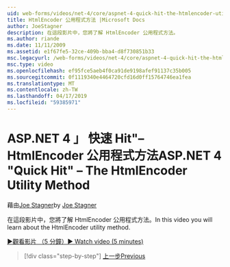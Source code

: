 ```yaml
---
uid: web-forms/videos/net-4/core/aspnet-4-quick-hit-the-htmlencoder-utility-method
title: HtmlEncoder 公用程式方法 |Microsoft Docs
author: JoeStagner
description: 在這段影片中，您將了解 HtmlEncoder 公用程式方法。
ms.author: riande
ms.date: 11/11/2009
ms.assetid: e1f67fe5-32ce-409b-bba4-d8f730851b33
msc.legacyurl: /web-forms/videos/net-4/core/aspnet-4-quick-hit-the-htmlencoder-utility-method
msc.type: video
ms.openlocfilehash: ef95fce5aeb4f0ca91de9198afef91137c35b005
ms.sourcegitcommit: 0f1119340e4464720cfd16d0ff15764746ea1fea
ms.translationtype: MT
ms.contentlocale: zh-TW
ms.lasthandoff: 04/17/2019
ms.locfileid: "59385971"
---
```

# <a name="aspnet-4-quick-hit--the-htmlencoder-utility-method"></a><span data-ttu-id="b5426-103">ASP.NET 4 」 快速 Hit"– HtmlEncoder 公用程式方法</span><span class="sxs-lookup"><span data-stu-id="b5426-103">ASP.NET 4 "Quick Hit" – The HtmlEncoder Utility Method</span></span>

<span data-ttu-id="b5426-104">藉由[Joe Stagner](https://github.com/JoeStagner)</span><span class="sxs-lookup"><span data-stu-id="b5426-104">by [Joe Stagner](https://github.com/JoeStagner)</span></span>

<span data-ttu-id="b5426-105">在這段影片中，您將了解 HtmlEncoder 公用程式方法。</span><span class="sxs-lookup"><span data-stu-id="b5426-105">In this video you will learn about the HtmlEncoder utility method.</span></span>

[<span data-ttu-id="b5426-106">&#9654;觀看影片 （5 分鐘）</span><span class="sxs-lookup"><span data-stu-id="b5426-106">&#9654; Watch video (5 minutes)</span></span>](https://channel9.msdn.com/Blogs/ASP-NET-Site-Videos/aspnet-4-quick-hit-the-htmlencoder-utility-method)

> [!div class="step-by-step"]
> [<span data-ttu-id="b5426-107">上一步</span><span class="sxs-lookup"><span data-stu-id="b5426-107">Previous</span></span>](aspnet-4-quick-hit-predictable-client-ids.md)
